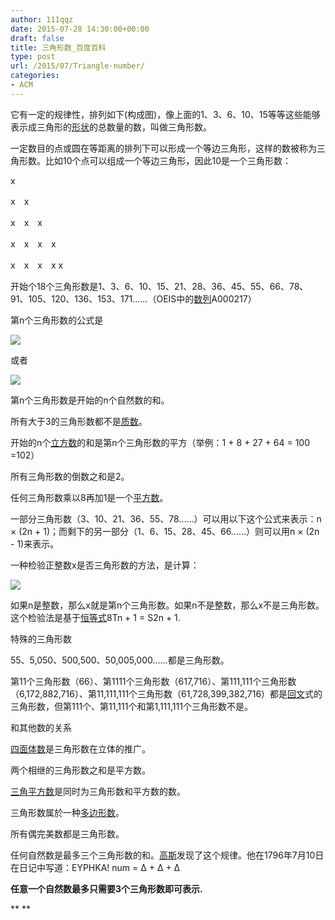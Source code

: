 ```yaml
---
author: 111qqz
date: 2015-07-28 14:30:00+00:00
draft: false
title: 三角形数_百度百科
type: post
url: /2015/07/Triangle-number/
categories:
- ACM
---
```


它有一定的规律性，排列如下(构成图)，像上面的1、3、6、10、15等等这些能够表示成三角形的[形状](http://baike.baidu.com/subview/1105819/11108025.htm)的总数量的数，叫做三角形数。




一定数目的点或圆在等距离的排列下可以形成一个等边三角形，这样的数被称为三角形数。比如10个点可以组成一个等边三角形，因此10是一个三角形数：




x




x　x




x　x　x




x　x　x　x




x　x　x　x x




开始个18个三角形数是1、3、6、10、15、21、28、36、45、55、66、78、91、105、120、136、153、171……（OEIS中的[数列](http://baike.baidu.com/view/39749.htm)A000217）






第n个三角形数的公式是


![](https://111qqz.com/wp-content/uploads/2015/11/6f061d950a7b02082801c78f60d9f2d3562cc890.jpg)



或者


![](https://111qqz.com/wp-content/uploads/2015/11/d1160924ab18972bc5d5f8a4e4cd7b899f510af4.jpg)








第n个三角形数是开始的n个自然数的和。




所有大于3的三角形数都不是[质数](http://baike.baidu.com/view/10626.htm)。




开始的n个[立方数](http://baike.baidu.com/view/1008831.htm)的和是第n个三角形数的平方（举例：1 + 8 + 27 + 64 = 100 =102）




所有三角形数的倒数之和是2。




任何三角形数乘以8再加1是一个[平方数](http://baike.baidu.com/view/942218.htm)。




一部分三角形数（3、10、21、36、55、78……）可以用以下这个公式来表示：n × (2n + 1)；而剩下的另一部分（1、6、15、28、45、66……）则可以用n × (2n - 1)来表示。






一种检验正整数x是否三角形数的方法，是计算：


![](https://111qqz.com/wp-content/uploads/2015/11/a9d3fd1f4134970aa81f39b794cad1c8a7865d3d.jpg)








如果n是整数，那么x就是第n个三角形数。如果n不是整数，那么x不是三角形数。这个检验法是基于[恒等式](http://baike.baidu.com/view/139771.htm)8Tn + 1 = S2n + 1.




特殊的三角形数




55、5,050、500,500、50,005,000……都是三角形数。




第11个三角形数（66）、第1111个三角形数（617,716）、第111,111个三角形数（6,172,882,716）、第11,111,111个三角形数（61,728,399,382,716）都是[回文](http://baike.baidu.com/view/6848.htm)式的三角形数，但第111个、第11,111个和第1,111,111个三角形数不是。




和其他数的关系




[四面体数](http://baike.baidu.com/view/682351.htm)是三角形数在立体的推广。




两个相继的三角形数之和是平方数。




[三角平方数](http://baike.baidu.com/view/3318855.htm)是同时为三角形数和平方数的数。




三角形数属於一种[多边形数](http://baike.baidu.com/view/3318832.htm)。




所有偶完美数都是三角形数。




任何自然数是最多三个三角形数的和。[高斯](http://baike.baidu.com/view/2129.htm)发现了这个规律。他在1796年7月10日在日记中写道：EYPHKA! num = Δ + Δ + Δ







**任意一个自然数最多只需要3个三角形数即可表示.**


** **





## 
